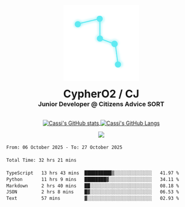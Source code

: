 <p align="center">
  <img src=Test(1).png alt="Logo Image" width="40%"/>
</p>
<h1 align="center" style="margin: 0 auto 0 auto;">CypherO2 / CJ</h1>
<h3 align="center" style="margin: 0 auto 0 auto;">Junior Developer @ Citizens Advice SORT</h3>
<br/>
<p align="center">
<a href="https://github.com/CypherO2">
  <img width="60%" align="center" src="https://github-readme-stats.vercel.app/api?username=CypherO2&show_icons=true&card_width=200&text_color=ffffff&icon_color=00ffff&bg_color=1c1917&title_color=00ffff" alt="Cassi's GitHub stats"/>
</a>
<a href="https://github.com/CypherO2">
  <img width="39%" align="center" src="https://github-readme-stats.vercel.app/api/top-langs?username=CypherO2&layout=compact&langs_count=8&card_width=100&text_color=ffffff&bg_color=1c1917&title_color=00ffff" alt="Cassi's GitHub Langs" />
</a>
</p>
<p align=center>
  <img src="https://github-readme-activity-graph.vercel.app/graph?username=CypherO2&theme=react&bg_color=1c1917&hide_border=false" width="99%"/>
</p>
<!--START_SECTION:waka-->

```txt
From: 06 October 2025 - To: 27 October 2025

Total Time: 32 hrs 21 mins

TypeScript   13 hrs 43 mins  ██████████▒░░░░░░░░░░░░░░   41.97 %
Python       11 hrs 9 mins   ████████▓░░░░░░░░░░░░░░░░   34.11 %
Markdown     2 hrs 40 mins   ██░░░░░░░░░░░░░░░░░░░░░░░   08.18 %
JSON         2 hrs 8 mins    █▓░░░░░░░░░░░░░░░░░░░░░░░   06.53 %
Text         57 mins         ▓░░░░░░░░░░░░░░░░░░░░░░░░   02.93 %
```

<!--END_SECTION:waka-->
